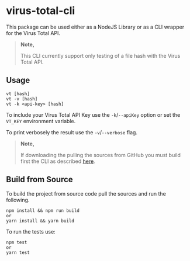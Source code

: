 # virus-total-cli

This package can be used either as a NodeJS Library or as a CLI wrapper for the Virus Total API.

> **Note,**
> 
> This CLI currently support only testing of a file hash with the Virus Total API.

## Usage

```console
vt [hash]
vt -v [hash] 
vt -k <api-key> [hash] 
```

To include your Virus Total API Key use the `-k`/`--apiKey` option or set the `VT_KEY` environment variable.

To print verbosely the result use the `-v`/`--verbose` flag.

> **Note,**
>
> If downloading the pulling the sources from GitHub you must build first the CLI as described [here](#build-from-source).

## Build from Source

To build the project from source code pull the sources and run the following.
```console
npm install && npm run build
or 
yarn install && yarn build
```

To run the tests use:
```console
npm test
or
yarn test
```


